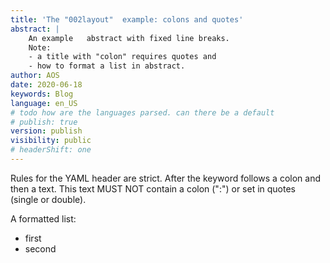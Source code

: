```yaml
---
title: 'The "002layout"  example: colons and quotes'  
abstract: |
    An example   abstract with fixed line breaks.   
    Note: 
    - a title with "colon" requires quotes and 
    - how to format a list in abstract. 
author: AOS
date: 2020-06-18
keywords: Blog
language: en_US
# todo how are the languages parsed. can there be a default
# publish: true
version: publish
visibility: public
# headerShift: one
---
```


 
Rules for the YAML header are strict. After the keyword follows a colon and then a text. This text MUST NOT contain a colon (":") or set in quotes (single or double).


A formatted list:
- first
- second 